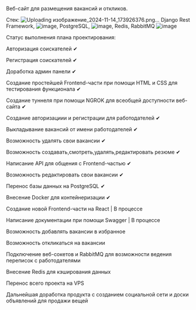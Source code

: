 Веб-сайт для размещения вакансий и откликов.

Стек: ![Uploading изображение_2024-11-14_173926376.png…]()
 Django Rest Framework, ![image](https://github.com/user-attachments/assets/318a88a7-17d6-45e8-809f-62789ecbc5bf), PostgreSQL, ![image](https://github.com/user-attachments/assets/8f70247f-a3af-4210-bd69-70c0d5f3dc66), Redis, RabbitMQ ![image](https://github.com/user-attachments/assets/196800c3-f356-4f1c-90a3-0e765c63a532)

Статус выполнения плана проектирования:

Авторизация соискателей ✔

Регистрация соискателей ✔

Доработка админ панели ✔

Создание простейшей Frontend-части при помощи HTML и CSS для тестирования функционала ✔

Создание туннеля при помощи NGROK для всеобщей доступности веб-сайта ✔

Создание авторизациии и регистрации для работодателей ✔

Выкладывание вакансий от имени работодателей ✔

Возможность удалять свои вакансии ✔

Возможность создавать,смотреть,удалять,редактировать резюме ✔

Написание API для общения с Frontend-частью ✔

Возможность редактировать свои вакансии ✔

Перенос базы данных на PostgreSQL ✔

Внесение Docker для контейнеризации ✔

Создание новой Frontend-части на React | В процессе 

Написание документации при помощи Swagger | В процессе

Возможность добавлять вакансии в избранное

Возможность откликаться на вакансии

Подключение веб-сокетов и RabbitMQ для возможности ведения переписок с работодателями

Внесение Redis для кэширования данных

Перенос всего проекта на VPS

Дальнейшая доработка продукта с созданием социальной сети и доски объявлений для продажи вещей
